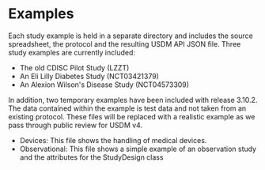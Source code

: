 # Examples

Each study example is held in a separate directory and includes the source spreadsheet, the protocol and the resulting USDM API JSON file. Three study examples are currently included:

- The old CDISC Pilot Study (LZZT)
- An Eli Lilly Diabetes Study (NCT03421379)
- An Alexion Wilson's Disease Study (NCT04573309)

In addition, two temporary examples have been included with release 3.10.2. The data contained within the example is test data and not taken from an existing protocol. These files will be replaced with a realistic example as we pass through public review for USDM v4.

- Devices: This file shows the handling of medical devices. 
- Observational: This file shows a simple example of an observation study and the attributes for the StudyDesign class
